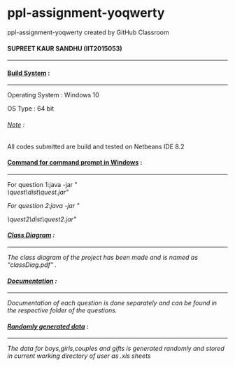 # ppl-assignment-yoqwerty
ppl-assignment-yoqwerty created by GitHub Classroom

<h4>SUPREET KAUR SANDHU (IIT2015053)</h4>
<hr>

<h4><u>Build System</u> :</h4>
<hr>
Operating System : Windows 10 <p>
OS Type : 64 bit<p>
<h6><u>Note</u> :</h6> All codes submitted are build and tested on Netbeans IDE 8.2<p>

<h4><u>Command for command prompt in Windows</u> :</h4>
<hr>For question 1:java -jar "<address of quest>\quest\dist\quest.jar"
<p>
For question 2:java -jar "<address of quest2>\quest2\dist\quest2.jar"


<h4><u>Class Diagram</u> :</h4>
<hr>
The class diagram of the project has been made and is named as "classDiag.pdf" .

<h4><u>Documentation</u> :</h4>
<hr>
Documentation of each question is done separately and can be found in the respective folder of the questions.

<h4><u>Randomly generated data</u> :</h4>
<hr>
The data for boys,girls,couples and gifts is generated randomly and stored in current working directory of user as .xls sheets
